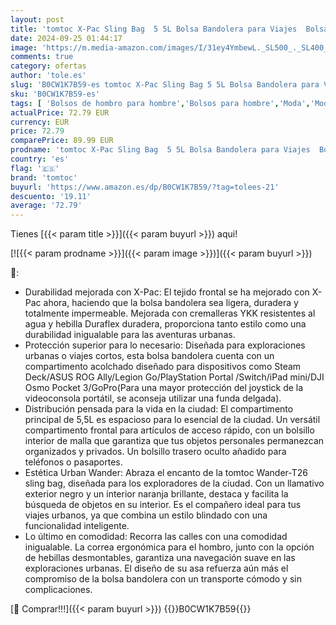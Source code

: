 ```yaml
---
layout: post
title: 'tomtoc X-Pac Sling Bag  5 5L Bolsa Bandolera para Viajes  Bolsa de Hombro Compatible con Steam Deck  Nintendo Switch  iPad mini  DJI OSMO Pocket 3/Action 4  GoPro Hero  Impermeable  Negro'
date: 2024-09-25 01:44:17
image: 'https://m.media-amazon.com/images/I/31ey4YmbewL._SL500_._SL400_.jpg'
comments: true
category: ofertas
author: 'tole.es'
slug: 'B0CW1K7B59-es tomtoc X-Pac Sling Bag 5 5L Bolsa Bandolera para Viajes...'
sku: 'B0CW1K7B59-es'
tags: [ 'Bolsos de hombro para hombre','Bolsos para hombre','Moda','Moda Hombre','nintendo','tomtoc','🇪🇸', ]
actualPrice: 72.79 EUR
currency: EUR
price: 72.79
comparePrice: 89.99 EUR
prodname: 'tomtoc X-Pac Sling Bag  5 5L Bolsa Bandolera para Viajes  Bolsa de Hombro Compatible con Steam Deck  Nintendo Switch  iPad mini  DJI OSMO Pocket 3/Action 4  GoPro Hero  Impermeable  Negro'
country: 'es'
flag: '🇪🇸'
brand: 'tomtoc'
buyurl: 'https://www.amazon.es/dp/B0CW1K7B59/?tag=tolees-21'
descuento: '19.11'
average: '72.79'
---
```


Tienes [{{< param title >}}]({{< param buyurl >}}) aqui!

[![{{< param prodname >}}]({{< param image >}})]({{< param buyurl >}})

🔎:

- Durabilidad mejorada con X-Pac: El tejido frontal se ha mejorado con X-Pac ahora, haciendo que la bolsa bandolera sea ligera, duradera y totalmente impermeable. Mejorada con cremalleras YKK resistentes al agua y hebilla Duraflex duradera, proporciona tanto estilo como una durabilidad inigualable para las aventuras urbanas.
- Protección superior para lo necesario: Diseñada para exploraciones urbanas o viajes cortos, esta bolsa bandolera cuenta con un compartimento acolchado diseñado para dispositivos como Steam Deck/ASUS ROG Ally/Legion Go/PlayStation Portal /Switch/iPad mini/DJI Osmo Pocket 3/GoPro(Para una mayor protección del joystick de la videoconsola portátil, se aconseja utilizar una funda delgada).
- Distribución pensada para la vida en la ciudad: El compartimento principal de 5,5L es espacioso para lo esencial de la ciudad. Un versátil compartimento frontal para artículos de acceso rápido, con un bolsillo interior de malla que garantiza que tus objetos personales permanezcan organizados y privados. Un bolsillo trasero oculto añadido para teléfonos o pasaportes.
- Estética Urban Wander: Abraza el encanto de la tomtoc Wander-T26 sling bag, diseñada para los exploradores de la ciudad. Con un llamativo exterior negro y un interior naranja brillante, destaca y facilita la búsqueda de objetos en su interior. Es el compañero ideal para tus viajes urbanos, ya que combina un estilo blindado con una funcionalidad inteligente.
- Lo último en comodidad: Recorra las calles con una comodidad inigualable. La correa ergonómica para el hombro, junto con la opción de hebillas desmontables, garantiza una navegación suave en las exploraciones urbanas. El diseño de su asa refuerza aún más el compromiso de la bolsa bandolera con un transporte cómodo y sin complicaciones.

[🛒 Comprar!!!]({{< param buyurl >}})
{{<world>}}B0CW1K7B59{{</world>}}
